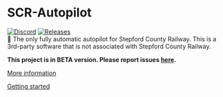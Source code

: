 # SCR-Autopilot
[![Discord](https://img.shields.io/discord/806191973362040893.svg?label=&logo=discord&logoColor=ffffff&color=7389D8&labelColor=6A7EC1)](https://discord.gg/jtQ2R8cxWq)
[![Releases](https://img.shields.io/github/v/release/scr-autopilot/scr-autopilot)](https://github.com/MaTY-MT/scr-autopilot/releases)
<br>
🚄 The only fully automatic autopilot for Stepford County Railway. 
This is a 3rd-party software that is not associated with Stepford County Railway.

**This project is in BETA version. Please report issues [here](https://github.com/MaTY-MT/scr-autopilot/issues).**

[More information](https://github.com/scr-autopilot/scr-autopilot/wiki)

[Getting started](https://github.com/scr-autopilot/scr-autopilot/wiki/Getting-started)

